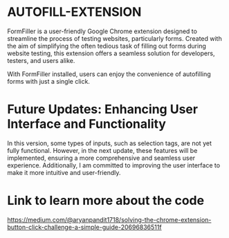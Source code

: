 # AUTOFILL-EXTENSION
FormFiller is a user-friendly Google Chrome extension designed to streamline the process of testing websites, particularly forms. Created with the aim of simplifying the often tedious task of filling out forms during website testing, this extension offers a seamless solution for developers, testers, and users alike.

With FormFiller installed, users can enjoy the convenience of autofilling forms with just a single click. 


# Future Updates: Enhancing User Interface and Functionality

In this version, some types of inputs, such as selection tags, are not yet fully functional. However, in the next update, these features will be implemented, ensuring a more comprehensive and seamless user experience. Additionally, I am committed to improving the user interface to make it more intuitive and user-friendly.

# Link to learn more about the code
https://medium.com/@aryanpandit1718/solving-the-chrome-extension-button-click-challenge-a-simple-guide-20696836511f
